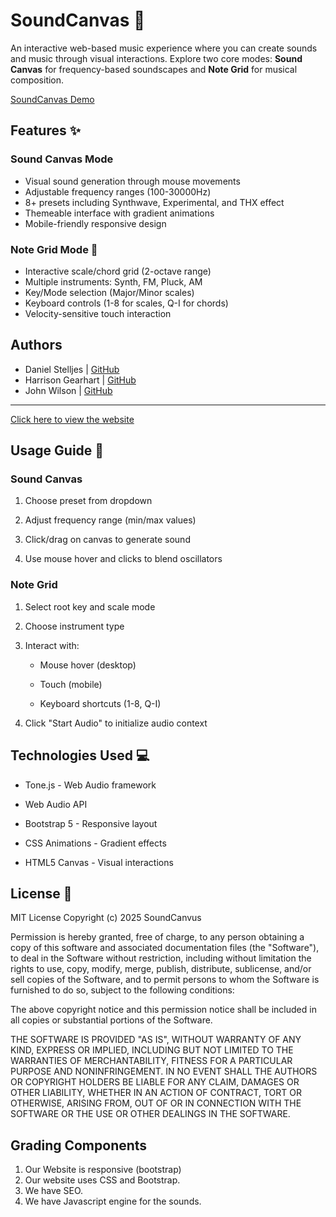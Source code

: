 # SoundCanvas 🎵

An interactive web-based music experience where you can create sounds and music through visual interactions. Explore two core modes: **Sound Canvas** for frequency-based soundscapes and **Note Grid** for musical composition.

[SoundCanvas Demo](https://zytronium.github.io/soundCanvas)

## Features ✨

### Sound Canvas Mode
- Visual sound generation through mouse movements
- Adjustable frequency ranges (100-30000Hz)
- 8+ presets including Synthwave, Experimental, and THX effect
- Themeable interface with gradient animations
- Mobile-friendly responsive design

### Note Grid Mode 🎹
- Interactive scale/chord grid (2-octave range)
-  Multiple instruments: Synth, FM, Pluck, AM
-  Key/Mode selection (Major/Minor scales)
-  Keyboard controls (1-8 for scales, Q-I for chords)
-  Velocity-sensitive touch interaction


## Authors
- Daniel Stelljes | [GitHub](https://github.com/Zytronium)  
- Harrison Gearhart | [GitHub](https://github.com/HarrisonGearhart)  
- John Wilson | [GitHub](https://github.com/Paintballskaguy)  

----

[Click here to view the website](https://zytronium.github.io/soundCanvas/)

## Usage Guide 📖
### Sound Canvas
 1. Choose preset from dropdown

 2. Adjust frequency range (min/max values)

 3. Click/drag on canvas to generate sound

 4. Use mouse hover and clicks to blend oscillators

### Note Grid
 1. Select root key and scale mode

 2. Choose instrument type

 3. Interact with:

    - Mouse hover (desktop)

    - Touch (mobile)

    - Keyboard shortcuts (1-8, Q-I)

 4. Click "Start Audio" to initialize audio context

## Technologies Used 💻
- Tone.js - Web Audio framework

- Web Audio API

- Bootstrap 5 - Responsive layout

- CSS Animations - Gradient effects

- HTML5 Canvas - Visual interactions

 ## License 📄
MIT License
Copyright (c) 2025 SoundCanvus

Permission is hereby granted, free of charge, to any person obtaining a copy
of this software and associated documentation files (the "Software"), to deal
in the Software without restriction, including without limitation the rights
to use, copy, modify, merge, publish, distribute, sublicense, and/or sell
copies of the Software, and to permit persons to whom the Software is
furnished to do so, subject to the following conditions:

The above copyright notice and this permission notice shall be included in all
copies or substantial portions of the Software.

THE SOFTWARE IS PROVIDED "AS IS", WITHOUT WARRANTY OF ANY KIND, EXPRESS OR
IMPLIED, INCLUDING BUT NOT LIMITED TO THE WARRANTIES OF MERCHANTABILITY,
FITNESS FOR A PARTICULAR PURPOSE AND NONINFRINGEMENT. IN NO EVENT SHALL THE
AUTHORS OR COPYRIGHT HOLDERS BE LIABLE FOR ANY CLAIM, DAMAGES OR OTHER
LIABILITY, WHETHER IN AN ACTION OF CONTRACT, TORT OR OTHERWISE, ARISING FROM,
OUT OF OR IN CONNECTION WITH THE SOFTWARE OR THE USE OR OTHER DEALINGS IN THE
SOFTWARE.

## Grading Components
 1. Our Website is responsive (bootstrap)
 2. Our website uses CSS and Bootstrap.
 3. We have SEO.
 4. We have Javascript engine for the sounds.